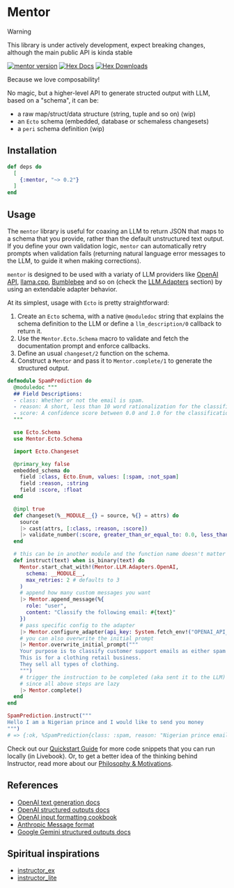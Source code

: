 # Mentor

> [!WARNING]
> This library is under actively development, expect breaking changes, although the main public API is kinda stable

[![mentor version](https://img.shields.io/hexpm/v/mentor.svg)](https://hex.pm/packages/mentor)
[![Hex Docs](https://img.shields.io/badge/hex-docs-lightgreen.svg)](https://hexdocs.pm/mentor)
[![Hex Downloads](https://img.shields.io/hexpm/dt/mentor)](https://hex.pm/packages/mentor)

Because we love composability!

No magic, but a higher-level API to generate structed output with LLM, based on a "schema", it can be:
- a raw map/struct/data structure (string, tuple and so on) (wip)
- an `Ecto` schema (embedded, database or schemaless changesets)
- a `peri` schema definition (wip)

## Installation

```elixir
def deps do
  [
    {:mentor, "~> 0.2"}
  ]
end
```

## Usage

The `mentor` library is useful for coaxing an LLM to return JSON that maps to a schema that you provide, rather than the default unstructured text output. If you define your own validation logic, `mentor` can automatically retry prompts when validation fails (returning natural language error messages to the LLM, to guide it when making corrections).

`mentor` is designed to be used with a variaty of LLM providers like [OpenAI API](https://platform.openai.com/docs/api-reference/chat-completions/create), [llama.cpp](https://github.com/ggerganov/llama.cpp), [Bumblebee](https://github.com/elixir-nx/bumblebee) and so on (check the [LLM.Adapters](#llm-adapters) section) by using an extendable adapter behavior.

At its simplest, usage with `Ecto` is pretty straightforward:

1. Create an `Ecto` schema, with a native `@moduledoc` string that explains the schema definition to the LLM or define a `llm_description/0` callback to return it.
2. Use the `Mentor.Ecto.Schema` macro to validate and fetch the documentation prompt and enforce callbacks.
3. Define an usual `changeset/2` function on the schema.
4. Construct a `Mentor` and pass it to `Mentor.complete/1` to generate the structured output.

```elixir
defmodule SpamPrediction do
  @moduledoc """
  ## Field Descriptions:
  - class: Whether or not the email is spam.
  - reason: A short, less than 10 word rationalization for the classification.
  - score: A confidence score between 0.0 and 1.0 for the classification.
  """

  use Ecto.Schema
  use Mentor.Ecto.Schema

  import Ecto.Changeset

  @primary_key false
  embedded_schema do
    field :class, Ecto.Enum, values: [:spam, :not_spam]
    field :reason, :string
    field :score, :float
  end

  @impl true
  def changeset(%__MODULE__{} = source, %{} = attrs) do
    source
    |> cast(attrs, [:class, :reason, :score])
    |> validate_number(:score, greater_than_or_equal_to: 0.0, less_than_or_equal_to: 1.0)
  end

  # this can be in another module and the function name doesn't matter
  def instruct(text) when is_binary(text) do
    Mentor.start_chat_with!(Mentor.LLM.Adapters.OpenAI,
      schema: __MODULE__,
      max_retries: 2 # defaults to 3
    )
    # append how many custom messages you want
    |> Mentor.append_message(%{
      role: "user",
      content: "Classify the following email: #{text}"
    })
    # pass specific config to the adapter
    |> Mentor.configure_adapter(api_key: System.fetch_env!("OPENAI_API_KEY"), model: "gpt-4o-mini")
    # you can also overwrite the initial prompt
    |> Mentor.overwrite_initial_prompt("""
    Your purpose is to classify customer support emails as either spam or not.
    This is for a clothing retail business.
    They sell all types of clothing.
    """)
    # trigger the instruction to be completed (aka sent it to the LLM)
    # since all above steps are lazy
    |> Mentor.complete()
  end
end

SpamPrediction.instruct("""
Hello I am a Nigerian prince and I would like to send you money
""")
# => {:ok, %SpamPrediction{class: :spam, reason: "Nigerian prince email scam", score: 0.98}}
```

Check out our [Quickstart Guide](https://hexdocs.pm/mentor/quickstart.html) for more code snippets that you can run locally (in Livebook). Or, to get a better idea of the thinking behind Instructor, read more about our [Philosophy & Motivations](https://hexdocs.pm/mentor/philosophy.html).

## References
- [OpenAI text generation docs](https://platform.openai.com/docs/guides/text-generation)
- [OpenAI structured outputs docs](https://platform.openai.com/docs/guides/structured-outputs)
- [OpenAI input formatting cookbook](https://cookbook.openai.com/examples/how_to_format_inputs_to_chatgpt_models)
- [Anthropic Message format](https://docs.anthropic.com/en/api/messages#body-messages)
- [Google Gemini structured outputs docs](https://ai.google.dev/gemini-api/docs/structured-output?lang=rest)

## Spiritual inspirations
- [instructor_ex](https://hexdocs.pm/instructor)
- [instructor_lite](https://hexdocs.pm/instructor_lite)
